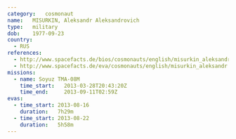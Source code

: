 ```yaml
---
category:	cosmonaut
name:	MISURKIN, Aleksandr Aleksandrovich
type:	military
dob:	1977-09-23
country:
  - RUS
references:
  - http://www.spacefacts.de/bios/cosmonauts/english/misurkin_aleksandr.htm
  - http://www.spacefacts.de/eva/cosmonauts/english/misurkin_aleksandr.htm
missions:
  - name: Soyuz TMA-08M
    time_start:   2013-03-28T20:43:20Z
    time_end:     2013-09-11T02:59Z
evas:
  - time_start: 2013-08-16
    duration:   7h29m
  - time_start: 2013-08-22
    duration:   5h58m
---
```


